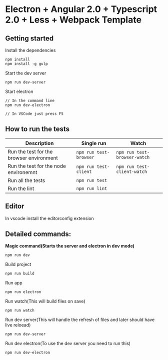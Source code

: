 # Electron + Angular 2.0 + Typescript 2.0 + Less + Webpack Template

## Getting started

Install the dependencies
```
npm install
npm install -g gulp
```

Start the dev server
```
npm run dev-server
```

Start electron
```
// In the command line
npm run dev-electron

// In VSCode just press F5
```

## How to run the tests

| Description                              | Single run             | Watch                        |
|------------------------------------------|------------------------|------------------------------|
| Run the test for the browser environment | `npm run test-browser` | `npm run test-browser-watch` |
| Run the test for the node environemnt    | `npm run test-client`  | `npm run test-client-watch`  |
| Run all the tests                        | `npm run test`         |                              |
| Run the lint                             | `npm run lint`         |                              |   

## Editor

In vscode install the editorconfig extension

## Detailed commands:
**Magic command(Starts the server and electron in dev mode)**
```
npm run dev
```

Build project
```
npm run build
```

Run app
```
npm run electron
```

Run watch(This will build files on save)
```
npm run watch
```

Run dev server(This will handle the refresh of files and later should have live reloead)
```
npm run dev-server
```

Run dev electron(To use the dev server you need to run this)
```
npm run dev-electron
```
